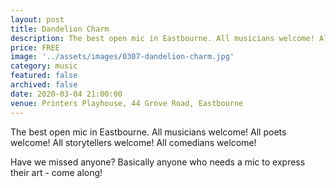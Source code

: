 ```yaml
---
layout: post
title: Dandelion Charm
description: The best open mic in Eastbourne. All musicians welcome! All poets welcome! All storytellers welcome! All comedians welcome!
price: FREE
image: '../assets/images/0307-dandelion-charm.jpg'
category: music
featured: false
archived: false
date: 2020-03-04 21:00:00
venue: Printers Playhouse, 44 Grove Road, Eastbourne
---
```


The best open mic in Eastbourne. All musicians welcome! All poets welcome! All storytellers welcome! All comedians welcome!

Have we missed anyone? Basically anyone who needs a mic to express their art - come along!